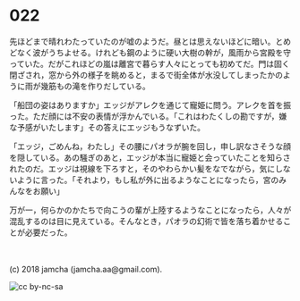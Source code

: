 # 022

先ほどまで晴れわたっていたのが嘘のようだ。昼とは思えないほどに暗い。とめどなく波がうちよせる。けれども鋼のように硬い大樹の幹が，風雨から宮殿を守っていた。だがこれほどの嵐は離宮で暮らす人々にとっても初めてだ。門は固く閉ざされ，窓から外の様子を眺めると，まるで街全体が水没してしまったかのように雨が幾筋もの滝を作りだしている。  

「船団の姿はありますか」エッジがアレクを通じて寵姫に問う。アレクを首を振った。ただ顔には不安の表情が浮かんでいる。「これはわたくしの勘ですが，嫌な予感がいたします」その答えにエッジもうなずいた。  

「エッジ，ごめんね，わたし」その腰にパオラが腕を回し，申し訳なさそうな顔を隠している。あの騒ぎのあと，エッジが本当に寵姫と会っていたことを知らされたのだ。エッジは視線を下ろすと，そのやわらかい髪をなでながら，気にしないように言った。「それより，もし私が外に出るようなことになったら，宮のみんなをお願い」  

万が一，何らかのかたちで向こうの輩が上陸するようなことになったら，人々が混乱するのは目に見えている。そんなとき，パオラの幻術で皆を落ち着かせることが必要だった。  

<br>  
<br>  
(c) 2018 jamcha (jamcha.aa@gmail.com).  

![cc by-nc-sa](http://i.creativecommons.org/l/by-nc-sa/4.0/88x31.png)